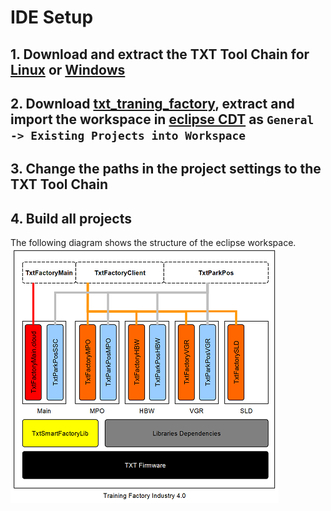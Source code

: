 # IDE Setup

## 1. Download and extract the TXT Tool Chain for [Linux](https://github.com/fischertechnik/txt_training_factory/releases/download/v0.7.0/gcc-linaro-7.2.1-2017.11-x86_64_arm-linux-gnueabihf.tar.xz) or [Windows](https://github.com/fischertechnik/txt_training_factory/releases/download/v0.7.0/gcc-linaro-7.2.1-2017.11-i686-mingw32_arm-linux-gnueabihf.tar.xz)

## 2. Download [txt_traning_factory](https://github.com/fischertechnik/txt_training_factory/archive/master.zip), extract and import the workspace in [eclipse CDT](https://www.eclipse.org/cdt/downloads.php) as `General -> Existing Projects into Workspace`

## 3. Change the paths in the project settings to the TXT Tool Chain

## 4. Build all projects

The following diagram shows the structure of the eclipse workspace.
![SW Layer](SW_Layer.PNG "SW Layer")
